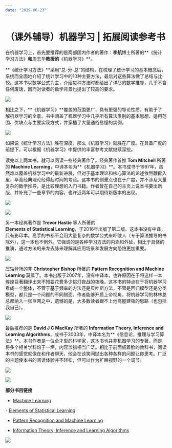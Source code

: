 ```yaml
---
date: "2019-06-23"
---  
```

      
# （课外辅导）机器学习 | 拓展阅读参考书
在机器学习上，首先要推荐的是两部国内作者的著作：**李航**博士所著的\*\*《统计学习方法》**和**周志华**教授的**《机器学习》\*\*。

**《统计学习方法》**采用“总-分-总”的结构，在梳理了统计学习的基本概念后，系统而全面地介绍了统计学习中的10种主要方法，最后对这些算法做了总结与比较。这本书以数学公式为主，介绍每种方法时都给出了详尽的数学推导，几乎不含任何废话，因而对读者的数学背景也提出了较高的要求。

![](./httpsstatic001geekbangorgresourceimage5a025a31acce48f7670dbe07d4dc1a44ae02.jpg)

相比之下，**《机器学习》**覆盖的范围更广，具有更强的导论性质，有助于了解机器学习的全景。书中涵盖了机器学习中几乎所有算法类别的基本思想、适用范围、优缺点与主要实现方式，并穿插了大量通俗易懂的实例。

![](./httpsstatic001geekbangorgresourceimage1da71d2978a3a0be5484a4a2b7cd44315aa7.jpg)

如果说《统计学习方法》胜在深度，那么《机器学习》就胜在广度。在具备广度的前提下，可以根据《机器学习》中提供的丰富参考文献继续深挖。

读完以上两本书，就可以阅读一些经典著作了。经典著作首推 **Tom Mitchell** 所著的 **Machine Learning**，中译本名为**《机器学习》**。本书成书于1997年，虽然难以覆盖机器学习中的最新进展，但对于基本理论和核心算法的论述依然鞭辟入里，毕竟经典理论经得起时间的考验。这本书的侧重点也在于广度，并不涉及大量复杂的数学推导，是比较理想的入门书籍。作者曾在自己的主页上说本书要出新版，并补充了一些章节的内容，也许近两年可以期待新版本的出现。

![](./httpsstatic001geekbangorgresourceimage8d248db4ee07712129f8f812a6941faf3d24.png)

![](./httpsstatic001geekbangorgresourceimageacb7ace0ea1cb079c34ccb23853f69b756b7.jpg)

另一本经典著作是 **Trevor Hastie** 等人所著的  
**Elements of Statistical Learning**，于2016年出版了第二版。这本书没有中译，只有影印本。高手的书都不会用大量复杂的数学公式来吓唬人（专于算法推导的书除外），这一本也不例外。它强调的是各种学习方法的内涵和外延，相比于具体的推演，通过方法的来龙去脉来理解其应用场景和发展方向恐怕更加重要。

![](./httpsstatic001geekbangorgresourceimagea578a51fe56010cbcb12faeee21961d50578.png)

压轴登场的非 **Christopher Bishop** 所著的 **Pattern Recognition and Machine Learning** 莫属了。本书出版于2007年，没有中译本，也许原因在于将这样一本煌煌巨著翻译出来不知要花费多少挑灯夜战的夜晚。这本书的特点在于将机器学习看成一个整体，不管于基于频率的方法还是贝叶斯方法，不管是回归模型还是分类模型，都只是一个问题的不同侧面。作者能够开启上帝视角，将机器学习的林林总总都纳入一张巨网之中，遗憾的是，大多数读者跟不上他高屋建瓴的思路（也包括我自己）。

![](./httpsstatic001geekbangorgresourceimage049504ffae83d470b348faf25ca226fc4d95.png)

最后推荐的是 **David J C MacKay** 所著的 **Information Theory, Inference and Learning Algorithms**，成书于2003年，中译本名为**《信息论，推理与学习算法》**。本书作者是一位全才型的科学家，这本书也并非机器学习的专著，而是将多个相关学科熔于一炉，内容涉猎相当广泛。相比于前面板着脸的教科书，阅读本书的感觉就像在和作者聊天，他会在谈笑间抛出各种各样的问题让你思考。广泛的主题使本书的阅读体验并不轻松，但可以作为扩展视野的一个调节。

![](./httpsstatic001geekbangorgresourceimage3c7c3c18bf34b0c7b8a626895693a3e3967c.jpg)

![](./httpsstatic001geekbangorgresourceimageee77eeda44dbac3454a958dcc7d783b02277.png)

**部分书目链接**

* [Machine Learning](<http://www.cs.ubbcluj.ro/~gabis/ml/ml-books/McGrawHill - Machine Learning -Tom Mitchell.pdf>)

\- [Elements of Statistical Learning](https://web.stanford.edu/~hastie/Papers/ESLII.pdf)

* [Pattern Recognition and Machine Learning](<http://users.isr.ist.utl.pt/~wurmd/Livros/school/Bishop \- Pattern Recognition And Machine Learning \- Springer  2006.pdf>)

* [Information Theory, Inference and Learning Algorithms](http://www.inference.org.uk/itprnn/book.pdf)

![](./httpsstatic001geekbangorgresourceimage3ba43b20b7273943ac7dd29602f4d02b18a4.jpg)

<!-- [[[read_end]]] -->